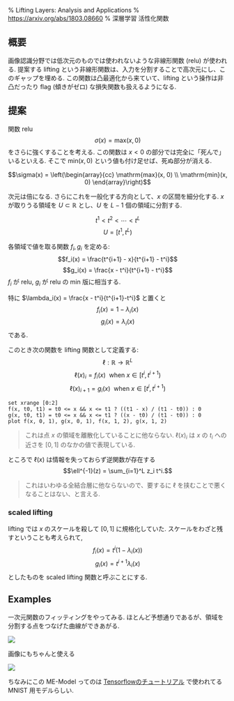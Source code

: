 % Lifting Layers: Analysis and Applications
% https://arxiv.org/abs/1803.08660
% 深層学習 活性化関数

## 概要

画像認識分野では低次元のものでは使われないような非線形関数 (relu) が使われる.
提案する lifting という非線形関数は、入力を分割することで高次元にし、このギャップを埋める.
この関数は凸最適化から来ていて、lifting という操作は非凸だったり flag (傾きがゼロ) な損失関数も扱えるようになる.

## 提案

関数 relu
$$\sigma(x) = \mathrm{max}(x, 0)$$
をさらに強くすることを考える.
この関数は $x<0$ の部分では完全に「死んで」いるといえる.
そこで $\mathrm{min}(x,0)$ という値も付け足せば、死ぬ部分が消える.

$$\sigma(x) = \left(\begin{array}{cc}
\mathrm{max}(x, 0) \\
\mathrm{min}(x, 0)
\end{array}\right)$$

次元は倍になる.
さらにこれを一般化する方向として、$x$ の区間を細分化する.
$x$ が取りうる領域を $U \subset \mathbb R$ とし、$U$ を $L-1$ 個の領域に分割する.

$$t^1 < t^2 < \cdots < t^L$$
$$U = [t^1, t^L)$$

各領域で値を取る関数 $f_i, g_i$ を定める:
$$f_i(x) = \frac{t^{i+1} - x}{t^{i+1} - t^i}$$
$$g_i(x) = \frac{x - t^i}{t^{i+1} - t^i}$$
$f_i$ が relu, $g_i$ が relu の min 版に相当する.

特に $\lambda_i(x) = \frac{x - t^i}{t^{i+1}-t^i}$ と置くと
$$f_i(x) = 1 - \lambda_i(x)$$
$$g_i(x) = \lambda_i(x)$$
である.

このとき次の関数を lifting 関数として定義する:
$$\ell : \mathbb R \to \mathbb R^L$$
$$\ell(x)_i = f_i(x)     ~~\text{when } x \in [t^i, t^{i+1})$$
$$\ell(x)_{i+1} = g_i(x) ~~\text{when } x \in [t^i, t^{i+1})$$

```gnuplot
set xrange [0:2]
f(x, t0, t1) = t0 <= x && x <= t1 ? ((t1 - x) / (t1 - t0)) : 0
g(x, t0, t1) = t0 <= x && x <= t1 ? ((x - t0) / (t1 - t0)) : 0
plot f(x, 0, 1), g(x, 0, 1), f(x, 1, 2), g(x, 1, 2)
```

> これは点 $x$ の領域を離散化していることに他ならない.
> $\ell(x)_i$ は $x$ の $t_i$ への近さを $[0,1]$ のなかの値で表現している.

ところで $\ell(x)$ は情報を失っておらず逆関数が存在する
$$\ell^{-1}(z) = \sum_{i=1}^L z_i t^i.$$

> これはいわゆる全結合層に他ならないので、要するに $\ell$ を挟むことで悪くなることはない、と言える.

### scaled lifting

lifting では $x$ のスケールを殺して $[0,1]$ に規格化していた.
スケールをわざと残すということも考えられて,
$$f_i(x) = t^i (1 - \lambda_i(x))$$
$$g_i(x) = t^{i+1} \lambda_i(x)$$
としたものを scaled lifting 関数と呼ぶことにする.

## Examples

一次元関数のフィッティングをやってみる.
ほとんど予想通りであるが、領域を分割する点をつなげた曲線ができあがる.

![](https://i.imgur.com/0rCZK1P.png)

画像にもちゃんと使える

![](https://i.imgur.com/no3Nmjx.png)

ちなみにこの ME-Model ってのは [Tensorflowのチュートリアル](https://www.tensorflow.org/tutorials/) で使われてる MNIST 用モデルらしい.
